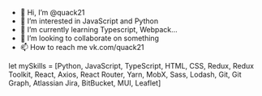 - 👋 Hi, I’m @quack21
- 👀 I’m interested in JavaScript and Python
- 🌱 I’m currently learning Typescript, Webpack...
- 💞️ I’m looking to collaborate on something
- 📫 How to reach me vk.com/quack21

let mySkills = [Python, JavaScript, TypeScript, HTML, CSS, Redux, Redux Toolkit, React, Axios, React Router, Yarn, MobX, Sass, Lodash, Git, Git Graph, Atlassian Jira, BitBucket, MUI, Leaflet]

